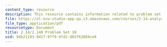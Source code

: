 ```yaml
---
content_type: resource
description: This resource contains information related to problem set 10.
file: https://ol-ocw-studio-app-qa.s3.amazonaws.com/courses/2-14-analysis-and-design-of-feedback-control-systems-spring-2014/94b21193941797f99fd2d02f62084ce9_MIT2_14S14_Problem_Set_10.pdf
file_type: application/pdf
resourcetype: Document
title: 2.14/2.140 Problem Set 10
uid: 94b21193-9417-97f9-9fd2-d02f62084ce9
---
```

